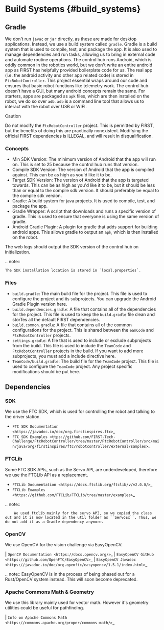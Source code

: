 Build Systems {#build_systems}
==================================

## Gradle

We don't run `javac` or `jar` directly, as these are made for desktop applications.
Instead, we use a build system called `gradle`. Gradle is a build system that is used to compile, test, and package the app.
It is also used to manage dependencies and run tasks, allowing us to bring in external code and automate routine operations.
The control hub runs Android, which is oddly common in the robotics world,
but we don't write an entire android app as FIRST has helpfully provided boilerplate code for us.
The real app (i.e. the android activity and other app related code) is stored in `FtcRobotController`.
This project essential wraps around our code and ensures that basic robot functions like telemetry work.
The control hub doesn't have a GUI, but many android concepts remain the same.
For starters, apps are packaged as `apk` files, which are then installed on the robot, we do so over `adb`.
`adb` is a command line tool that allows us to interact with the robot over USB or WIFI.

> [!caution]
> Do not modify the `FtcRobotController` project. This is permitted by FIRST, but the benefits of doing this are practically nonexistent.
> Modifying the official FIRST dependencies is ILLEGAL, and will result in disqualification.

### Concepts

- Min SDK Version: The minimum version of Android that the app will run on. This is set to 25 because the control hub runs that version.
- Compile SDK Version: The version of Android that the app is compiled against. This can be as high as you'd like it to be.
- Target SDK Version: The version of Android that the app is targeted towards. This can be as high as you'd like it to be, but it should be less than or equal to the compile sdk version. It should preferably be equal to the compile sdk version.
- Gradle: A build system for java projects. It is used to compile, test, and package the app.
- Gradle Wrapper: A script that downloads and runs a specific version of gradle. This is used to ensure that everyone is using the same version of gradle.
- Android Gradle Plugin: A plugin for gradle that adds support for building android apps. This allows gradle to output an `apk`, which is then installed on the robot.

The web logs should output the SDK version of the control hub on initialization.

.. note::

    The SDK installation location is stored in `local.properties`.

### Files

- `build.gradle`: The main build file for the project. This file is used to configure the project and its subprojects. You can upgrade the Android Gradle Plugin version here.
- `build.dependencies.gradle`: A file that contains all of the dependencies for the project. This file is used to keep the `build.gradle` file clean and storTes all the default FIRST dependencies.
- `build.common.gradle`: A file that contains all of the common configurations for the project. This is shared between the `eamCode` and `FtcRobotController` projects.
- `settings.gradle`: A file that is used to include or exclude subprojects from the build. This file is used to include the `TeamCode` and `FtcRobotController` projects in the build. If you want to add more subprojects, you must add a include directive here.
- `TeamCode/build.gradle`: The build file for the `TeamCode` project. This file is used to configure the `TeamCode` project. Any project specific modifications should be put here.

## Dependencies

### SDK

We use the FTC SDK, which is used for controlling the robot and talking to the driver station.

- `FTC SDK Documentation <https://javadoc.io/doc/org.firstinspires.ftc>`_
- `FTC SDK Examples <ttps://github.com/FIRST-Tech-Challenge/FtcRobotController/tree/master/FtcRobotController/src/main/java/org/firstinspires/ftc/robotcontroller/external/samples>`_

### FTCLib

Some FTC SDK APIs, such as the Servo API, are underdeveloped, therefore we use the FTCLib API as a replacement.

- `FTCLib Documentation <https://docs.ftclib.org/ftclib/v/v2.0.0/>`_
- `FTCLib Examples <https://github.com/FTCLib/FTCLib/tree/master/examples>`_

.. note::

        We used ftclib mainly for the servo API, so we copied the class out and it is now located in the util folder as ``ServoEx``. Thus, we do not add it as a Gradle dependency anymore.


### OpenCV

We use OpenCV for the vision challenge via EasyOpenCV.

| `OpenCV Documentation <https://docs.opencv.org/>`_
| `EasyOpenCV GitHub <https://github.com/OpenFTC/EasyOpenCV>`_
| `EasyOpenCV Javadoc <https://javadoc.io/doc/org.openftc/easyopencv/1.5.1/index.html>`_

.. note:: EasyOpenCV is in the process of being phased out for a Rust/OpenCV system instead. This will soon become deprecated.

### Apache Commons Math & Geometry

We use this library mainly used for vector math. However it's geometry utilities could be useful for pathfinding.

| `Info on Apache Commons Math <https://commons.apache.org/proper/commons-math/>`_
